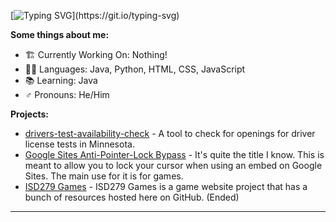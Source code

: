 <!-- This is kinda cool looking ngl -->
[![Typing SVG](https://readme-typing-svg.herokuapp.com?font=Montserrat&color=%233FF7C6&size=21&lines=Hello+there!+Welcome+to+my+GitHub!;Check+Out+My+Website!)](https://git.io/typing-svg)

**Some things about me:**
- 🏗️ Currently Working On: Nothing!
- 👨‍💻 Languages: Java, Python, HTML, CSS, JavaScript
- 📚 Learning: Java
- ♂️ Pronouns: He/Him
<!--- Deleted Account
📧 Email Me: isd279games@gmail.com
-->
**Projects:**

- [drivers-test-availability-check](https://github.com/ReedGraf/drivers-test-availability-check) - A tool to check for openings for driver license tests in Minnesota.
- [Google Sites Anti-Pointer-Lock Bypass](https://github.com/ReedGraf/anti-pointer-lock-bypass) - It's quite the title I know. This is meant to allow you to lock your cursor when using an embed on Google Sites. The main use for it is for games.
- [ISD279 Games](https://github.com/ReedGraf/isd279games) - ISD279 Games is a game website project that has a bunch of resources hosted here on GitHub. (Ended)

---
